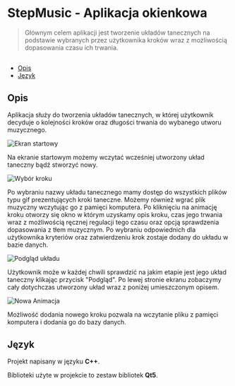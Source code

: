 # StepMusic - Aplikacja okienkowa
> Głównym celem aplikacji jest tworzenie układów tanecznych na podstawie wybranych przez użytkownika kroków wraz z możliwością dopasowania czasu ich trwania.

## 
* [Opis](#Opis)
* [Język](#Język)


## Opis

Aplikacja służy do tworzenia układów tanecznych, w której użytkownik decyduje o kolejności kroków oraz długości trwania do wybanego utworu muzycznego. 

![Ekran startowy](https://github.com/MagdalenaZimoch/Projekt-C-/blob/master/Pliki/aplikacjamuzyczna1.PNG "Ekran Startowy")

Na ekranie startowym możemy wczytać wcześniej utworzony układ taneczny bądź stworzyć nowy.

![Wybór kroku](https://github.com/MagdalenaZimoch/Projekt-C-/blob/master/Pliki/aplikacjamuzyczna2.PNG "Wybór kroku")

Po wybraniu nazwy układu tanecznego mamy dostęp do wszystkich plików typu gif prezentujących kroki taneczne. Możemy również wgrać plik muzyczny wczytując go z pamięci komputera. Po kliknięciu na animację kroku otworzy się okno w którym uzyskamy opis kroku, czas jego trwania wraz z możliwością ręcznej regulacji tego czasu oraz opcją sprawdzenia dopasowania z tłem muzycznym. 
Po wybraniu odpowiednich dla użytkownika kryteriów oraz zatwierdzeniu krok zostaje dodany do układu w bazie danych.

![Podgląd układu](https://github.com/MagdalenaZimoch/Projekt-C-/blob/master/Pliki/aplikacjamuzyczna4.PNG "Podgląd układu")

Użytkownik może w każdej chwili sprawdzić na jakim etapie jest jego układ taneczny klikając przycisk "Podgląd". Po lewej stronie ekranu zobaczymy cały dotychczas utworzony układ wraz z poniżej umieszczonym opisem.

![Nowa Animacja](https://github.com/MagdalenaZimoch/Projekt-C-/blob/master/Pliki/aplikacjamuzyczna3.PNG "Nowa animacja")

Możliwość dodania nowego kroku pozwala na wczytanie pliku z pamięci komputera i dodania go do bazy danych.


## Język

Projekt napisany w języku **C++**.

Biblioteki użyte w projekcie to zestaw bibliotek **Qt5**.







